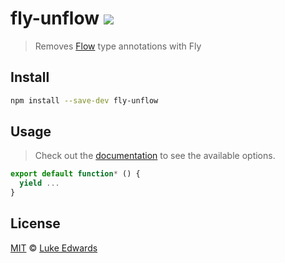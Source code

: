 # fly-unflow [![][travis-badge]][travis-link]

> Removes [Flow](https://flow.org/) type annotations with Fly

## Install

```sh
npm install --save-dev fly-unflow
```

## Usage

> Check out the [documentation](PLUGIN_DOCUMENTATION) to see the available options.

```js
export default function* () {
  yield ...
}
```

## License

[MIT][mit] © [Luke Edwards][author]


[mit]:          http://opensource.org/licenses/MIT
[author]:       http://github.com/lukeed
[releases]:     https://github.com/lukeed/fly-remove-flow-types/releases
[fly]:          https://www.github.com/flyjs/fly
[fly-badge]:    https://img.shields.io/badge/fly-JS-05B3E1.svg?style=flat-square
[mit-badge]:    https://img.shields.io/badge/license-MIT-444444.svg?style=flat-square
[npm-pkg-link]: https://www.npmjs.org/package/fly-remove-flow-types
[npm-ver-link]: https://img.shields.io/npm/v/fly-remove-flow-types.svg?style=flat-square
[dl-badge]:     http://img.shields.io/npm/dm/fly-remove-flow-types.svg?style=flat-square
[travis-link]:  https://travis-ci.org/lukeed/fly-remove-flow-types
[travis-badge]: http://img.shields.io/travis/lukeed/fly-remove-flow-types.svg?style=flat-square
